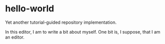 # hello-world
Yet another tutorial-guided repository implementation.

In this editor, I am to write a bit about myself. One bit is, I suppose, that I am an editor.
